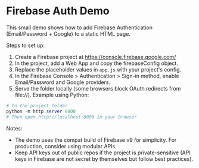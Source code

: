 # Firebase Auth Demo

This small demo shows how to add Firebase Authentication (Email/Password + Google) to a static HTML page.

Steps to set up:

1. Create a Firebase project at https://console.firebase.google.com/
2. In the project, add a Web App and copy the firebaseConfig object.
3. Replace the placeholder values in `app.js` with your project's config.
4. In the Firebase Console > Authentication > Sign-in method, enable Email/Password and Google providers.
5. Serve the folder locally (some browsers block OAuth redirects from file://). Example using Python:

```powershell
# In the project folder
python -m http.server 8000
# Then open http://localhost:8000 in your browser
```

Notes:

- The demo uses the compat build of Firebase v9 for simplicity. For production, consider using modular APIs.
- Keep API keys out of public repos if the project is private-sensitive (API keys in Firebase are not secret by themselves but follow best practices).
